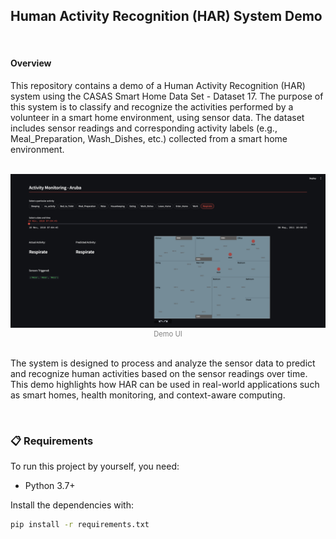 ## Human Activity Recognition (HAR) System Demo

<br/>

#### Overview
This repository contains a demo of a Human Activity Recognition (HAR) system using the CASAS Smart Home Data Set - Dataset 17. The purpose of this system is to classify and recognize the activities performed by a volunteer in a smart home environment, using sensor data. The dataset includes sensor readings and corresponding activity labels (e.g., Meal_Preparation, Wash_Dishes, etc.) collected from a smart home environment.

<br/>
<div align="center" style="flex-direction: column;">
  <img src="./Images/system_demo.png" alt="System Demo" width="600"/>
  <div style="font-size: 0.8em; color: gray;">Demo UI</div>
</div>

<br/>

The system is designed to process and analyze the sensor data to predict and recognize human activities based on the sensor readings over time. This demo highlights how HAR can be used in real-world applications such as smart homes, health monitoring, and context-aware computing.

<br/>


### 📋 Requirements
To run this project by yourself, you need:
- Python 3.7+

Install the dependencies with:

```bash
pip install -r requirements.txt
```
